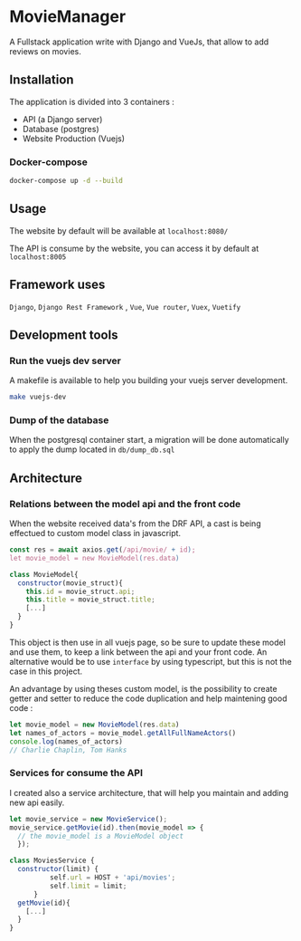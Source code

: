 # MovieManager

A Fullstack application write with Django and VueJs, that allow to add reviews on movies.

## Installation

The application is divided into 3 containers : 
- API (a Django server)
- Database (postgres)
- Website Production (Vuejs)

### Docker-compose
```bash
docker-compose up -d --build
```
## Usage

The website by default will be available at `localhost:8080/`

The API is consume by the website, you can access it by default at `localhost:8005`

## Framework uses 

`Django`, `Django Rest Framework` , `Vue`, `Vue router`, `Vuex`, `Vuetify`

## Development tools

### Run the vuejs dev server

A makefile is available to help you building your vuejs server development.

```bash
make vuejs-dev
```

### Dump of the database

When the postgresql container start, a migration will be done automatically to apply the dump located in `db/dump_db.sql`

## Architecture

### Relations between the model api and the front code

When the website received data's from the DRF API, a cast is being effectued to custom model class in javascript.
```js
const res = await axios.get(/api/movie/ + id);
let movie_model = new MovieModel(res.data)
```
```js
class MovieModel{
  constructor(movie_struct){
    this.id = movie_struct.api;
    this.title = movie_struct.title;
    [...]
  }
}
```
This object is then use in all vuejs page, so be sure to update these model and use them, to keep a link between the api and your front code.
An alternative would be to use `interface` by using typescript, but this is not the case in this project.

An advantage by using theses custom model, is the possibility to create getter and setter to reduce the code duplication and help maintening good code :
```js
let movie_model = new MovieModel(res.data)
let names_of_actors = movie_model.getAllFullNameActors()
console.log(names_of_actors) 
// Charlie Chaplin, Tom Hanks
```

### Services for consume the API

I created also a service architecture, that will help you maintain and adding new api easily.
```js
let movie_service = new MovieService();
movie_service.getMovie(id).then(movie_model => {
  // the movie_model is a MovieModel object
  });
```
```js
class MoviesService {
  constructor(limit) {
          self.url = HOST + 'api/movies';
          self.limit = limit;
      }
  getMovie(id){
    [...]
  }
}
